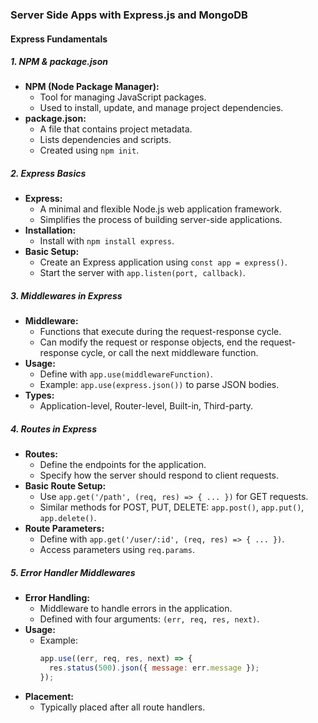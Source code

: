 ### Server Side Apps with Express.js and MongoDB

#### Express Fundamentals

##### 1. NPM & package.json
- **NPM (Node Package Manager):**
  - Tool for managing JavaScript packages.
  - Used to install, update, and manage project dependencies.
- **package.json:**
  - A file that contains project metadata.
  - Lists dependencies and scripts.
  - Created using `npm init`.

##### 2. Express Basics
- **Express:**
  - A minimal and flexible Node.js web application framework.
  - Simplifies the process of building server-side applications.
- **Installation:**
  - Install with `npm install express`.
- **Basic Setup:**
  - Create an Express application using `const app = express()`.
  - Start the server with `app.listen(port, callback)`.

##### 3. Middlewares in Express
- **Middleware:**
  - Functions that execute during the request-response cycle.
  - Can modify the request or response objects, end the request-response cycle, or call the next middleware function.
- **Usage:**
  - Define with `app.use(middlewareFunction)`.
  - Example: `app.use(express.json())` to parse JSON bodies.
- **Types:**
  - Application-level, Router-level, Built-in, Third-party.

##### 4. Routes in Express
- **Routes:**
  - Define the endpoints for the application.
  - Specify how the server should respond to client requests.
- **Basic Route Setup:**
  - Use `app.get('/path', (req, res) => { ... })` for GET requests.
  - Similar methods for POST, PUT, DELETE: `app.post()`, `app.put()`, `app.delete()`.
- **Route Parameters:**
  - Define with `app.get('/user/:id', (req, res) => { ... })`.
  - Access parameters using `req.params`.

##### 5. Error Handler Middlewares
- **Error Handling:**
  - Middleware to handle errors in the application.
  - Defined with four arguments: `(err, req, res, next)`.
- **Usage:**
  - Example: 
    ```javascript
    app.use((err, req, res, next) => {
      res.status(500).json({ message: err.message });
    });
    ```
- **Placement:**
  - Typically placed after all route handlers.
